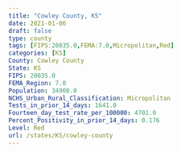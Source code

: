 ```yaml
---
title: "Cowley County, KS"
date: 2021-01-06
draft: false
type: county
tags: [FIPS:20035.0,FEMA:7.0,Micropolitan,Red]
categories: [KS]
County: Cowley County
State: KS
FIPS: 20035.0
FEMA_Region: 7.0
Population: 34908.0
NCHS_Urban_Rural_Classification: Micropolitan
Tests_in_prior_14_days: 1641.0
Fourteen_day_test_rate_per_100000: 4701.0
Percent_Positivity_in_prior_14_days: 0.176
Level: Red
url: /states/KS/cowley-county
---
```



